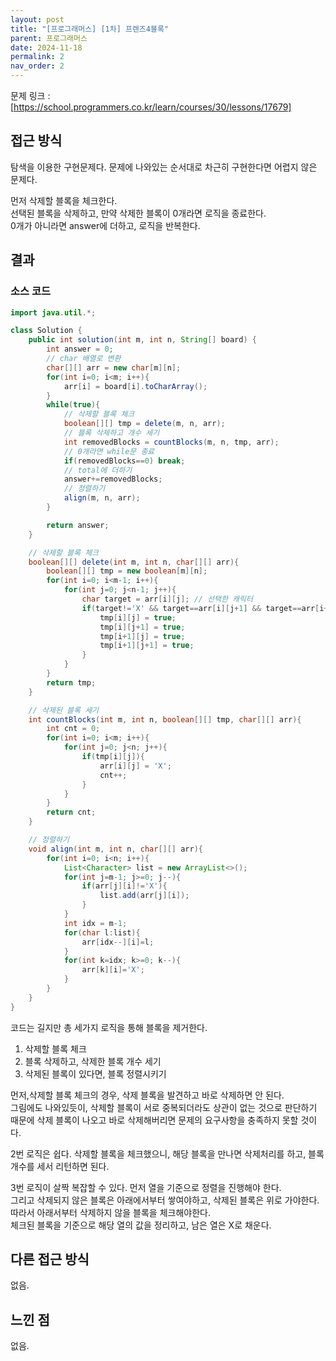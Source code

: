 ```yaml
---
layout: post
title: "[프로그래머스] [1차] 프렌즈4블록"
parent: 프로그래머스
date: 2024-11-18
permalink: 2
nav_order: 2
---
```


문제 링크 : [https://school.programmers.co.kr/learn/courses/30/lessons/17679]

## 접근 방식

탐색을 이용한 구현문제다. 문제에 나와있는 순서대로 차근히 구현한다면 어렵지 않은 문제다.

먼저 삭제할 블록을 체크한다.  
선택된 블록을 삭제하고, 만약 삭제한 블록이 0개라면 로직을 종료한다.  
0개가 아니라면 answer에 더하고, 로직을 반복한다.

## 결과

### 소스 코드

```java
import java.util.*;

class Solution {
    public int solution(int m, int n, String[] board) {
        int answer = 0;
        // char 배열로 변환
        char[][] arr = new char[m][n];
        for(int i=0; i<m; i++){
            arr[i] = board[i].toCharArray();
        }
        while(true){
            // 삭제할 블록 체크
            boolean[][] tmp = delete(m, n, arr);
            // 블록 삭제하고 개수 세기
            int removedBlocks = countBlocks(m, n, tmp, arr);
            // 0개라면 while문 종료
            if(removedBlocks==0) break;
            // total에 더하기
            answer+=removedBlocks;
            // 정렬하기
            align(m, n, arr);
        }

        return answer;
    }

    // 삭제할 블록 체크
    boolean[][] delete(int m, int n, char[][] arr){
        boolean[][] tmp = new boolean[m][n];
        for(int i=0; i<m-1; i++){
            for(int j=0; j<n-1; j++){
                char target = arr[i][j]; // 선택한 캐릭터
                if(target!='X' && target==arr[i][j+1] && target==arr[i+1][j] && target==arr[i+1][j+1]){
                    tmp[i][j] = true;
                    tmp[i][j+1] = true;
                    tmp[i+1][j] = true;
                    tmp[i+1][j+1] = true;
                }
            }
        }
        return tmp;
    }

    // 삭제된 블록 세기
    int countBlocks(int m, int n, boolean[][] tmp, char[][] arr){
        int cnt = 0;
        for(int i=0; i<m; i++){
            for(int j=0; j<n; j++){
                if(tmp[i][j]){
                    arr[i][j] = 'X';
                    cnt++;
                }
            }
        }
        return cnt;
    }

    // 정렬하기
    void align(int m, int n, char[][] arr){
        for(int i=0; i<n; i++){
            List<Character> list = new ArrayList<>();
            for(int j=m-1; j>=0; j--){
                if(arr[j][i]!='X'){
                    list.add(arr[j][i]);
                }
            }
            int idx = m-1;
            for(char l:list){
                arr[idx--][i]=l;
            }
            for(int k=idx; k>=0; k--){
                arr[k][i]='X';
            }
        }
    }
}
```

코드는 길지만 총 세가지 로직을 통해 블록을 제거한다.

1. 삭제할 블록 체크
2. 블록 삭제하고, 삭제한 블록 개수 세기
3. 삭제된 블록이 있다면, 블록 정렬시키기

먼저,삭제할 블록 체크의 경우, 삭제 블록을 발견하고 바로 삭제하면 안 된다.  
그림에도 나와있듯이, 삭제할 블록이 서로 중복되더라도 상관이 없는 것으로 판단하기 때문에 삭제 블록이 나오고 바로 삭제해버리면 문제의 요구사항을 충족하지 못할 것이다.

2번 로직은 쉽다. 삭제할 블록을 체크했으니, 해당 블록을 만나면 삭제처리를 하고, 블록 개수를 세서 리턴하면 된다.

3번 로직이 살짝 복잡할 수 있다. 먼저 열을 기준으로 정렬을 진행해야 한다.  
그리고 삭제되지 않은 블록은 아래에서부터 쌓여야하고, 삭제된 블록은 위로 가야한다. 따라서 아래서부터 삭제하지 않을 블록을 체크해야한다.  
체크된 블록을 기준으로 해당 열의 값을 정리하고, 남은 열은 X로 채운다.

## 다른 접근 방식

없음.

## 느낀 점

없음.

[https://school.programmers.co.kr/learn/courses/30/lessons/17679]: https://school.programmers.co.kr/learn/courses/30/lessons/17679
